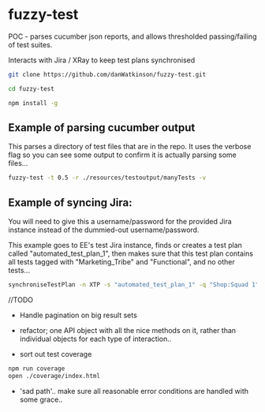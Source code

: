 # fuzzy-test
POC - parses cucumber json reports, and allows thresholded passing/failing of test suites.

Interacts with Jira / XRay to keep test plans synchronised


```bash
git clone https://github.com/danWatkinson/fuzzy-test.git

cd fuzzy-test

npm install -g

```

## Example of parsing cucumber output

This parses a directory of test files that are in the repo.
It uses the verbose flag so you can see some output to confirm it is actually parsing some files...

```bash
fuzzy-test -t 0.5 -r ./resources/testoutput/manyTests -v
```

## Example of syncing Jira:

You will need to give this a username/password for the provided Jira instance instead of the dummied-out username/password.

This example goes to EE's test Jira instance, finds or creates a test plan called "automated_test_plan_1", then makes sure that this test plan contains all tests tagged with "Marketing_Tribe" and "Functional", and no other tests...

```bash
synchroniseTestPlan -n XTP -s "automated_test_plan_1" -q "Shop:Squad 1" -c Web -u <Jira username> -p <Jira password> -h https://jira-dev.intdigital.ee.co.uk -l "Marketing_Tribe,Functional"
```


//TODO

- Handle pagination on big result sets

- refactor; one API object with all the nice methods on it, rather than individual objects for each type of interaction..

- sort out test coverage

```bash
npm run coverage
open ./coverage/index.html
```
- 'sad path'.. make sure all reasonable error conditions are handled with some grace..

